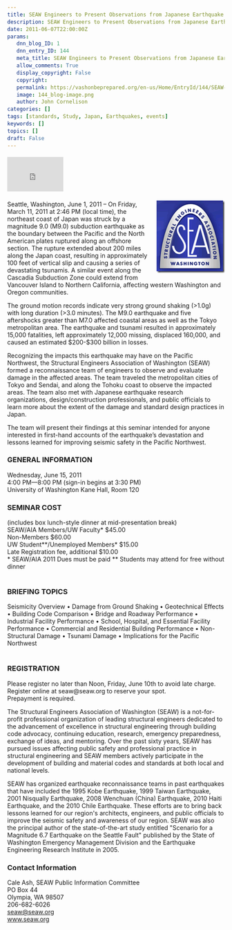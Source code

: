 ```yaml
---
title: SEAW Engineers to Present Observations from Japanese Earthquake Reconnaissance
description: SEAW Engineers to Present Observations from Japanese Earthquake Reconnaissance
date: 2011-06-07T22:00:00Z
params:
   dnn_blog_ID: 1
   dnn_entry_ID: 144
   meta_title: SEAW Engineers to Present Observations from Japanese Earthquake Reconnaissance
   allow_comments: True
   display_copyright: False
   copyright: 
   permalink: https://vashonbeprepared.org/en-us/Home/EntryId/144/SEAW-Engineers-to-Present-Observations-from-Japanese-Earthquake-Reconnaissance
   image: 144_blog-image.png
   author: John Cornelison
categories: []
tags: [standards, Study, Japan, Earthquakes, events]
keywords: []
topics: []
draft: False
---
```


<div class="wlWriterHeaderFooter" style="padding-bottom: 4px; margin: 0px; padding-left: 0px; padding-right: 0px; float: none; padding-top: 4px"><iframe src="http://www.facebook.com/widgets/like.php?href=http://vashoneoc.org/Blogs/VashonPreparedness/tabid/164/EntryId/144/SEAW-Engineers-to-Present-Observations-from-Japanese-Earthquake-Reconnaissance.aspx" frameborder="0" scrolling="no" style="border-bottom: medium none; border-left: medium none; width: 130px; height: 80px; border-top: medium none; border-right: medium none"></iframe></div>
<p><a href="/images/dnnBlog/1/144/Windows-Live-Writer-782ad2898a7f_D036-image_2.png"><img title="image" border="0" alt="image" align="right" width="158" height="168" style="background-image: none; border-bottom: 0px; border-left: 0px; margin: 0px 0px 5px 5px; padding-left: 0px; padding-right: 0px; display: inline; float: right; border-top: 0px; border-right: 0px; padding-top: 0px" src="/images/dnnBlog/1/144/Windows-Live-Writer-782ad2898a7f_D036-image_thumb.png" /></a>Seattle, Washington, June 1, 2011 – On Friday, March 11, 2011 at 2:46 PM (local time), the northeast coast of Japan was struck by a magnitude 9.0 (M9.0) subduction earthquake as the boundary between the Pacific and the North American plates ruptured along an offshore section. The rupture extended about 200 miles along the Japan coast, resulting in approximately 100 feet of vertical slip and causing a series of devastating tsunamis. A similar event along the Cascadia Subduction Zone could extend from Vancouver Island to Northern California, affecting western Washington and Oregon communities.</p>
<p>The ground motion records indicate very strong ground shaking (&gt;1.0g) with long duration (&gt;3.0 minutes). The M9.0 earthquake and five aftershocks greater than M7.0 affected coastal areas as well as the Tokyo metropolitan area. The earthquake and tsunami resulted in approximately 15,000 fatalities, left approximately 12,000 missing, displaced 160,000, and caused an estimated $200-$300 billion in losses.</p>
<p>Recognizing the impacts this earthquake may have on the Pacific Northwest, the Structural Engineers Association of Washington (SEAW) formed a reconnaissance team of engineers to observe and evaluate damage in the affected areas. The team traveled the metropolitan cities of Tokyo and Sendai, and along the Tohoku coast to observe the impacted areas. The team also met with Japanese earthquake research organizations, design/construction professionals, and public officials to learn more about the extent of the damage and standard design practices in Japan.</p>
<p>The team will present their findings at this seminar intended for anyone interested in first-hand accounts of the earthquake’s devastation and lessons learned for improving seismic safety in the Pacific Northwest.</p>
<h3>GENERAL INFORMATION</h3>
<p>Wednesday, June 15, 2011 <br />
4:00 PM—8:00 PM (sign-in begins at 3:30 PM) <br />
University of Washington Kane Hall, Room 120</p>
<h3>SEMINAR COST</h3>
<p>(includes box lunch-style dinner at mid-presentation break) <br />
SEAW/AIA Members/UW Faculty* $45.00 <br />
Non-Members $60.00 <br />
UW Student**/Unemployed Members* $15.00 <br />
Late Registration fee, additional $10.00 <br />
* SEAW/AIA 2011 Dues must be paid ** Students may attend for free without dinner <br />
&#160;</p>
<h3>BRIEFING TOPICS</h3>
<p>Seismicity Overview • Damage from Ground Shaking • Geotechnical Effects • Building Code Comparison • Bridge and Roadway Performance • Industrial Facility Performance • School, Hospital, and Essential Facility Performance • Commercial and Residential Building Performance • Non-Structural Damage • Tsunami Damage • Implications for the Pacific Northwest <br />
&#160;</p>
<h3>REGISTRATION</h3>
<p>Please register no later than Noon, Friday, June 10th to avoid late charge. Register online at seaw@seaw.org to reserve your spot. <br />
Prepayment is required.</p>
<p>The Structural Engineers Association of Washington (SEAW) is a not-for-profit professional organization of leading structural engineers dedicated to the advancement of excellence in structural engineering through building code advocacy, continuing education, research, emergency preparedness, exchange of ideas, and mentoring. Over the past sixty years, SEAW has pursued issues affecting public safety and professional practice in structural engineering and SEAW members actively participate in the development of building and material codes and standards at both local and national levels.</p>
<p>SEAW has organized earthquake reconnaissance teams in past earthquakes that have included the 1995 Kobe Earthquake, 1999 Taiwan Earthquake, 2001 Nisqually Earthquake, 2008 Wenchuan (China) Earthquake, 2010 Haiti Earthquake, and the 2010 Chile Earthquake. These efforts are to bring back lessons learned for our region's architects, engineers, and public officials to improve the seismic safety and awareness of our region. SEAW was also the principal author of the state-of-the-art study entitled "Scenario for a Magnitude 6.7 Earthquake on the Seattle Fault" published by the State of Washington Emergency Management Division and the Earthquake Engineering Research Institute in 2005.</p>
<h3>Contact Information</h3>
<p>Cale Ash, SEAW Public Information Committee <br />
PO Box 44 <br />
Olympia, WA 98507 <br />
206-682-6026 <br />
<a href="mailto:seaw@seaw.org">seaw@seaw.org</a> <br />
<a href="http://www.seaw.org">www.seaw.org</a></p>
